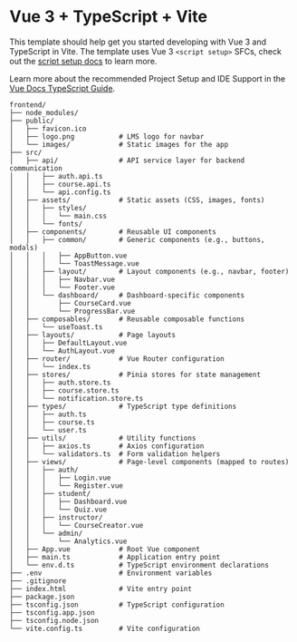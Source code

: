 # Vue 3 + TypeScript + Vite

This template should help get you started developing with Vue 3 and TypeScript in Vite. The template uses Vue 3 `<script setup>` SFCs, check out the [script setup docs](https://v3.vuejs.org/api/sfc-script-setup.html#sfc-script-setup) to learn more.

Learn more about the recommended Project Setup and IDE Support in the [Vue Docs TypeScript Guide](https://vuejs.org/guide/typescript/overview.html#project-setup).

```
frontend/
├── node_modules/
├── public/
│   ├── favicon.ico
│   ├── logo.png           # LMS logo for navbar
│   └── images/            # Static images for the app
├── src/
│   ├── api/               # API service layer for backend communication
│   │   ├── auth.api.ts
│   │   ├── course.api.ts
│   │   └── api.config.ts
│   ├── assets/            # Static assets (CSS, images, fonts)
│   │   ├── styles/
│   │   │   └── main.css
│   │   └── fonts/
│   ├── components/        # Reusable UI components
│   │   ├── common/        # Generic components (e.g., buttons, modals)
│   │   │   ├── AppButton.vue
│   │   │   └── ToastMessage.vue
│   │   ├── layout/        # Layout components (e.g., navbar, footer)
│   │   │   ├── Navbar.vue
│   │   │   └── Footer.vue
│   │   └── dashboard/     # Dashboard-specific components
│   │       ├── CourseCard.vue
│   │       └── ProgressBar.vue
│   ├── composables/       # Reusable composable functions
│   │   └── useToast.ts
│   ├── layouts/           # Page layouts
│   │   ├── DefaultLayout.vue
│   │   └── AuthLayout.vue
│   ├── router/            # Vue Router configuration
│   │   └── index.ts
│   ├── stores/            # Pinia stores for state management
│   │   ├── auth.store.ts
│   │   ├── course.store.ts
│   │   └── notification.store.ts
│   ├── types/             # TypeScript type definitions
│   │   ├── auth.ts
│   │   ├── course.ts
│   │   └── user.ts
│   ├── utils/             # Utility functions
│   │   ├── axios.ts       # Axios configuration
│   │   └── validators.ts  # Form validation helpers
│   ├── views/             # Page-level components (mapped to routes)
│   │   ├── auth/
│   │   │   ├── Login.vue
│   │   │   └── Register.vue
│   │   ├── student/
│   │   │   ├── Dashboard.vue
│   │   │   └── Quiz.vue
│   │   ├── instructor/
│   │   │   └── CourseCreator.vue
│   │   └── admin/
│   │       └── Analytics.vue
│   ├── App.vue            # Root Vue component
│   ├── main.ts            # Application entry point
│   └── env.d.ts           # TypeScript environment declarations
├── .env                   # Environment variables
├── .gitignore
├── index.html             # Vite entry point
├── package.json
├── tsconfig.json          # TypeScript configuration
├── tsconfig.app.json
├── tsconfig.node.json
└── vite.config.ts         # Vite configuration
```

